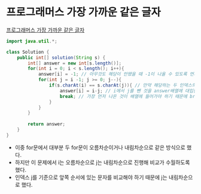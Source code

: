# 프로그래머스 가장 가까운 같은 글자
[프로그래머스 가장 가까운 같은 글자](https://school.programmers.co.kr/learn/courses/30/lessons/142086)
```java
import java.util.*;

class Solution {
    public int[] solution(String s) {
        int[] answer = new int[s.length()];
        for(int i = 0; i < s.length(); i++){
            answer[i] = -1; // 아무것도 해당이 안됐을 때 -1이 나올 수 있도록 먼저 배열에 -1을 전부 삽입
            for(int j = i -1; j >= 0; j--){
                if(s.charAt(i) == s.charAt(j)){ // 만약 해당하는 두 인덱스의 문자가 같다면
                    answer[i] = i-j; // i에서 j를 뺀 것을 answer배열에 대입한다.
                    break; // 가장 먼저 나온 것이 배열에 들어가야 하기 때문에 break
                }
            }
        }
     
        return answer;
    }
}
```
* 이중 for문에서 대부분 두 for문이 오름차순이거나 내림차순으로 같은 방식으로 했다.
* 하지만 이 문제에서 i는 오름차순으로 j는 내림차순으로 진행해 비교가 수월하도록 했다.
* 인덱스 j를 기준으로 앞쪽 순서에 있는 문자를 비교해야 하기 때문에 j는 내림차순으로 했다.